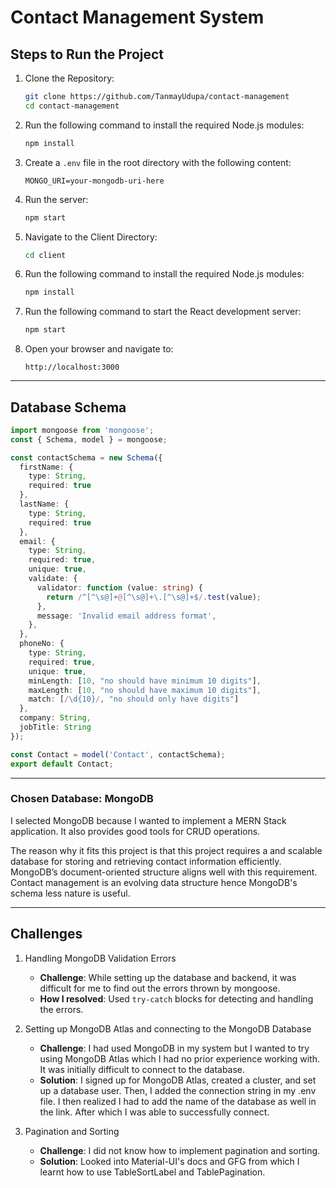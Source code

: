 
# Contact Management System

## Steps to Run the Project

1. Clone the Repository:
   ```bash
   git clone https://github.com/TanmayUdupa/contact-management
   cd contact-management
   ```

2. Run the following command to install the required Node.js modules:
   ```bash
   npm install
   ```

3. Create a `.env` file in the root directory with the following content:
   ```env
   MONGO_URI=your-mongodb-uri-here
   ```

4. Run the server:
   ```bash
   npm start
   ```
5. Navigate to the Client Directory:
   ```bash
   cd client
   ```

6. Run the following command to install the required Node.js modules:
   ```bash
   npm install
   ```

7. Run the following command to start the React development server:
   ```bash
   npm start
   ```

8. Open your browser and navigate to:
   ```
   http://localhost:3000
   ```

---

## Database Schema

```typescript
import mongoose from 'mongoose';
const { Schema, model } = mongoose;

const contactSchema = new Schema({
  firstName: {
    type: String,
    required: true
  },
  lastName: {
    type: String,
    required: true
  },
  email: {
    type: String,
    required: true,
    unique: true,
    validate: {
      validator: function (value: string) {
        return /^[^\s@]+@[^\s@]+\.[^\s@]+$/.test(value);
      },
      message: 'Invalid email address format',
    },
  },
  phoneNo: {
    type: String,
    required: true,
    unique: true,
    minLength: [10, "no should have minimum 10 digits"],
    maxLength: [10, "no should have maximum 10 digits"],
    match: [/\d{10}/, "no should only have digits"]
  },
  company: String,
  jobTitle: String
});

const Contact = model('Contact', contactSchema);
export default Contact;
```

---

### Chosen Database: MongoDB
I selected MongoDB because I wanted to implement a MERN Stack application. It also provides good tools for CRUD operations.

The reason why it fits this project is that this project requires a and scalable database for storing and retrieving contact information efficiently. MongoDB’s document-oriented structure aligns well with this requirement. Contact management is an evolving data structure hence MongoDB's schema less nature is useful.

---

## Challenges

1. Handling MongoDB Validation Errors
   - **Challenge**: While setting up the database and backend, it was difficult for me to find out the errors thrown by mongoose.
   - **How I resolved**: Used `try-catch` blocks for detecting and handling the errors.

2. Setting up MongoDB Atlas and connecting to the MongoDB Database
   - **Challenge**: I had used MongoDB in my system but I wanted to try using MongoDB Atlas which I had no prior experience working with. It was initially difficult to connect to the database.
   - **Solution**: I signed up for MongoDB Atlas, created a cluster, and set up a database user. Then, I added the connection string in my .env file. I then realized I had to add the name of the database as well in the link. After which I was able to successfully connect.

3. Pagination and Sorting
    -  **Challenge**: I did not know how to implement pagination and sorting.
    -  **Solution**: Looked into Material-UI's docs and GFG from which I learnt how to use TableSortLabel and TablePagination.
